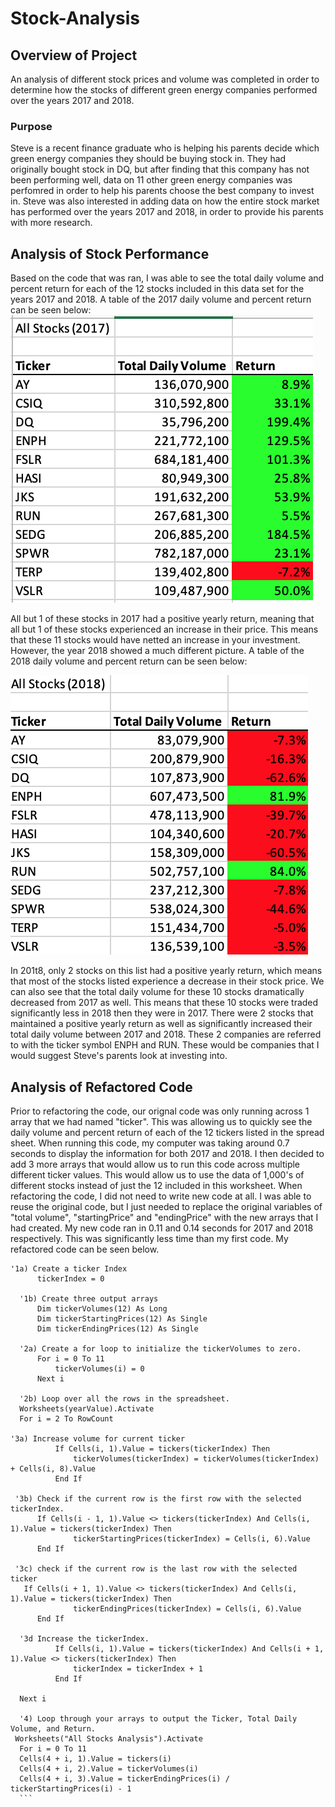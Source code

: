 # Stock-Analysis
## Overview of Project
  An analysis of different stock prices and volume was completed in order to determine how the stocks of different green energy companies performed over the years 2017 and 2018.
### Purpose
  Steve is a recent finance graduate who is helping his parents decide which green energy companies they should be buying stock in. They had originally bought stock in DQ, but after finding that this company has not been performing well, data on 11 other green energy companies was perfomred in order to help his parents choose the best company to invest in. Steve was also interested in adding data on how the entire stock market has performed over the years 2017 and 2018, in order to provide his parents with more research. 
## Analysis of Stock Performance
  Based on the code that was ran, I was able to see the total daily volume and percent return for each of the 12 stocks included in this data set for the years 2017 and 2018. A table of the 2017 daily volume and percent return can be seen below:
  ![This is an image](https://github.com/dsilvaggio/Stock-Analysis/blob/4afa2d43b102bf801613e1974b7d5cd1b191d368/Resources/2017%20_data.png)
  
  All but 1 of these stocks in 2017 had a positive yearly return, meaning that all but 1 of these stocks experienced an increase in their price. This means that these 11 stocks would have netted an increase in your investment. 
  However, the year 2018 showed a much different picture. A table of the 2018 daily volume and percent return can be seen below:
  
![This is an image](https://github.com/dsilvaggio/Stock-Analysis/blob/e1da3a7919ebceecf866c633b42ad3b38a199cc9/Resources/2018_data.png)

  In 201t8, only 2 stocks on this list had a positive yearly return, which means that most of the stocks listed experience a decrease in their stock price. We can also see that the total daily volume for these 10 stocks dramatically decreased from 2017 as well. This means that these 10 stocks were traded significantly less in 2018 then they were in 2017.
   There were 2 stocks that maintained a positive yearly return as well as significantly increased their total daily volume between 2017 and 2018. These 2 companies are referred to with the ticker symbol ENPH and RUN. These would be companies that I would suggest Steve's parents look at investing into.  
## Analysis of Refactored Code
  Prior to refactoring the code, our orignal code was only running across 1 array that we had named "ticker". This was allowing us to quickly see the daily volume and percent return of each of the 12 tickers listed in the spread sheet. When running this code, my computer was taking around 0.7 seconds to display the information for both 2017 and 2018. I then decided to add 3 more arrays that would allow us to run this code across multiple different ticker values. This would allow us to use the data of 1,000's of different stocks instead of just the 12 included in this worksheet. When refactoring the code, I did not need to write new code at all. I was able to reuse the original code, but I just needed to replace the original variables of "total volume", "startingPrice" and "endingPrice" with the new arrays that I had created. My new code ran in 0.11 and 0.14 seconds for 2017 and 2018 respectively. This was significantly less time than my first code. My refactored code can be seen below. 
  ```
  '1a) Create a ticker Index
        tickerIndex = 0

    '1b) Create three output arrays
        Dim tickerVolumes(12) As Long
        Dim tickerStartingPrices(12) As Single
        Dim tickerEndingPrices(12) As Single
    
    '2a) Create a for loop to initialize the tickerVolumes to zero.
        For i = 0 To 11
            tickerVolumes(i) = 0
        Next i
        
    '2b) Loop over all the rows in the spreadsheet.
    Worksheets(yearValue).Activate
    For i = 2 To RowCount

 '3a) Increase volume for current ticker
            If Cells(i, 1).Value = tickers(tickerIndex) Then
            	tickerVolumes(tickerIndex) = tickerVolumes(tickerIndex) + Cells(i, 8).Value
            End If

   '3b) Check if the current row is the first row with the selected tickerIndex.
        If Cells(i - 1, 1).Value <> tickers(tickerIndex) And Cells(i, 1).Value = tickers(tickerIndex) Then
                tickerStartingPrices(tickerIndex) = Cells(i, 6).Value 
        End If
        
   '3c) check if the current row is the last row with the selected ticker
	 If Cells(i + 1, 1).Value <> tickers(tickerIndex) And Cells(i, 1).Value = tickers(tickerIndex) Then
                tickerEndingPrices(tickerIndex) = Cells(i, 6).Value
        End If
            
    '3d Increase the tickerIndex.
            If Cells(i, 1).Value = tickers(tickerIndex) And Cells(i + 1, 1).Value <> tickers(tickerIndex) Then
                tickerIndex = tickerIndex + 1 
            End If
    
    Next i
    
    '4) Loop through your arrays to output the Ticker, Total Daily Volume, and Return.
   Worksheets("All Stocks Analysis").Activate
    For i = 0 To 11
    Cells(4 + i, 1).Value = tickers(i)
    Cells(4 + i, 2).Value = tickerVolumes(i)
    Cells(4 + i, 3).Value = tickerEndingPrices(i) / tickerStartingPrices(i) - 1
    ```


